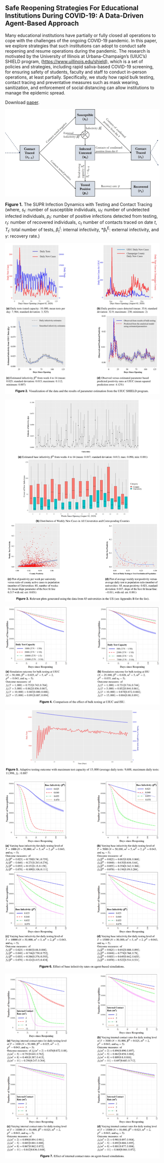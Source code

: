 ## Safe Reopening Strategies For Educational Institutions During COVID-19: A Data-Driven Agent-Based Approach

Many educational institutions have partially or fully closed all operations to cope with the challenges of the ongoing COVID-19 pandemic. In this paper, we explore strategies that such institutions can adopt to conduct safe reopening and resume operations during the pandemic. The research is motivated by the University of Illinois at Urbana-Champaign’s (UIUC’s) SHIELD program, (https://www.uillinois.edu/shield), which is a set of policies and strategies, including rapid saliva-based COVID-19 screening, for ensuring safety of students, faculty and staff to conduct in-person operations, at least partially. Specifically, we study how rapid bulk testing, contact tracing and preventative measures such as mask wearing, sanitization, and enforcement of social distancing can allow institutions to manage the epidemic spread.

Download [paper](https://www.medrxiv.org/content/10.1101/2020.09.04.20188680v5).


![Figure 1 Our compartmental model](Figures/FlowChartModel.jpg)

**Figure 1.** The SUPR Infection Dynamics with Testing and Contact Tracing (where, *s<sub>t</sub>*: number of susceptible individuals, *u<sub>t</sub>*: number of undetected infected individuals, *p<sub>t</sub>*: number of positive infections detected from testing, *r<sub>t</sub>*: number of recovered individuals, *c<sub>t</sub>* number of contacts traced on date *t*, *T<sub>t</sub>*: total number of tests, *β<sub>t</sub><sup>I</sup>*: internal infectivity, *β<sub>t</sub><sup>E</sup>: external infectivity, and *γ*: recovery rate.)


![Figure 2](Figures/Fig2.png)

![Figure 3](Figures/Fig3.png)

![Figure 4](Figures/Fig4.png)

![Figure 5](Figures/Fig5.png)

![Figure 6](Figures/Fig6.png)

![Figure 7](Figures/Fig7.png)
